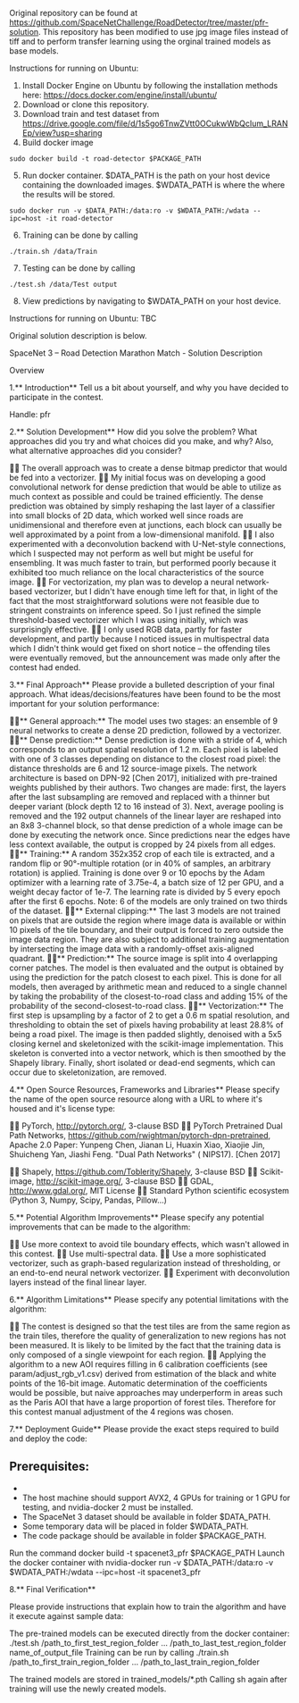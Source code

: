 Original repository can be found at https://github.com/SpaceNetChallenge/RoadDetector/tree/master/pfr-solution.
This repository has been modified to use jpg image files instead of tiff and to perform transfer learning using the orginal trained models as base models. 

Instructions for running on Ubuntu:
1) Install Docker Engine on Ubuntu by following the installation methods here: https://docs.docker.com/engine/install/ubuntu/
2) Download or clone this repository.
3) Download train and test dataset from https://drive.google.com/file/d/1s5go6TnwZVtt0OCukwWbQcIum_LRANEp/view?usp=sharing
4) Build docker image
```
sudo docker build -t road-detector $PACKAGE_PATH 
```
5) Run docker container. $DATA_PATH is the path on your host device containing the downloaded images. $WDATA_PATH is where the where the results will be stored. 
```
sudo docker run -v $DATA_PATH:/data:ro -v $WDATA_PATH:/wdata --ipc=host -it road-detector
```
6) Training can be done by calling
```
./train.sh /data/Train
```
7) Testing can be done by calling
```
./test.sh /data/Test output
```
8) View predictions by navigating to $WDATA_PATH on your host device.


Instructions for running on Ubuntu:
TBC







Original solution description is below. 


SpaceNet 3 – Road Detection Marathon Match - Solution Description

Overview


1.** Introduction**
Tell us a bit about yourself, and why you have decided to participate in the contest.


Handle: pfr

2.** Solution Development**
How did you solve the problem? What approaches did you try and what choices did you make, and why? Also, what alternative approaches did you consider?

 The overall approach was to create a dense bitmap predictor that would be fed into a vectorizer.
 My initial focus was on developing a good convolutional network for dense prediction that would be able to utilize as much context as possible and could be trained efficiently. The dense prediction was obtained by simply reshaping the last layer of a classifier into small blocks of 2D data, which worked well since roads are unidimensional and therefore even at junctions, each block can usually be well approximated by a point from a low-dimensional manifold.
 I also experimented with a deconvolution backend with U-Net-style connections, which I suspected may not perform as well but might be useful for ensembling. It was much faster to train, but performed poorly because it exhibited too much reliance on the local characteristics of the source image.
 For vectorization, my plan was to develop a neural network-based vectorizer, but I didn't have enough time left for that, in light of the fact that the most straightforward solutions were not feasible due to stringent constraints on inference speed. So I just refined the simple threshold-based vectorizer which I was using initially, which was surprisingly effective.
 I only used RGB data, partly for faster development, and partly because I noticed issues in multispectral data which I didn't think would get fixed on short notice – the offending tiles were eventually removed, but the announcement was made only after the contest had ended.

3.** Final Approach**
Please provide a bulleted description of your final approach. What ideas/decisions/features have been found to be the most important for your solution performance:

** General approach:** The model uses two stages: an ensemble of 9 neural networks to create a dense 2D prediction, followed by a vectorizer.
** Dense prediction:** Dense prediction is done with a stride of 4, which corresponds to an output spatial resolution of 1.2 m. Each pixel is labeled with one of 3 classes depending on distance to the closest road pixel: the distance thresholds are 6 and 12 source-image pixels. The network architecture is based on DPN-92 [Chen 2017], initialized with pre-trained weights published by their authors. Two changes are made: first, the layers after the last subsampling are removed and replaced with a thinner but deeper variant (block depth 12 to 16 instead of 3). Next, average pooling is removed and the 192 output channels of the linear layer are reshaped into an 8x8 3-channel block, so that dense prediction of a whole image can be done by executing the network once. Since predictions near the edges have less context available, the output is cropped by 24 pixels from all edges.
** Training:** A random 352x352 crop of each tile is extracted, and a random flip or 90°-multiple rotation (or in 40% of samples, an arbitrary rotation) is applied. Training is done over 9 or 10 epochs by the Adam optimizer with a learning rate of 3.75e-4, a batch size of 12 per GPU, and a weight decay factor of 1e-7. The learning rate is divided by 5 every epoch after the first 6 epochs. Note: 6 of the models are only trained on two thirds of the dataset.
** External clipping:** The last 3 models are not trained on pixels that are outside the region where image data is available or within 10 pixels of the tile boundary, and their output is forced to zero outside the image data region. They are also subject to additional training augmentation by intersecting the image data with a randomly-offset axis-aligned quadrant.
** Prediction:** The source image is split into 4 overlapping corner patches. The model is then evaluated and the output is obtained by using the prediction for the patch closest to each pixel. This is done for all models, then averaged by arithmetic mean and reduced to a single channel by taking the probability of the closest-to-road class and adding 15% of the probability of the second-closest-to-road class.
** Vectorization:** The first step is upsampling by a factor of 2 to get a 0.6 m spatial resolution, and thresholding to obtain the set of pixels having probability at least 28.8% of being a road pixel. The image is then padded slightly, denoised with a 5x5 closing kernel and skeletonized with the scikit-image implementation. This skeleton is converted into a vector network, which is then smoothed by the Shapely library. Finally, short isolated or dead-end segments, which can occur due to skeletonization, are removed.

4.** Open Source Resources, Frameworks and Libraries**
Please specify the name of the open source resource along with a URL to where it's housed and it's license type:

 PyTorch, http://pytorch.org/, 3-clause BSD
 PyTorch Pretrained Dual Path Networks, https://github.com/rwightman/pytorch-dpn-pretrained, Apache 2.0
Paper: Yunpeng Chen, Jianan Li, Huaxin Xiao, Xiaojie Jin, Shuicheng Yan, Jiashi Feng. "Dual Path Networks" ( NIPS17). [Chen 2017]

 Shapely, https://github.com/Toblerity/Shapely, 3-clause BSD
 Scikit-image, http://scikit-image.org/, 3-clause BSD
 GDAL, http://www.gdal.org/, MIT License
 Standard Python scientific ecosystem (Python 3, Numpy, Scipy, Pandas, Pillow...)

5.** Potential Algorithm Improvements**
Please specify any potential improvements that can be made to the algorithm:

 Use more context to avoid tile boundary effects, which wasn't allowed in this contest.
 Use multi-spectral data.
 Use a more sophisticated vectorizer, such as graph-based regularization instead of thresholding, or an end-to-end neural network vectorizer.
 Experiment with deconvolution layers instead of the final linear layer.

6.** Algorithm Limitations**
Please specify any potential limitations with the algorithm:

 The contest is designed so that the test tiles are from the same region as the train tiles, therefore the quality of generalization to new regions has not been measured. It is likely to be limited by the fact that the training data is only composed of a single viewpoint for each region.
 Applying the algorithm to a new AOI requires filling in 6 calibration coefficients (see param/adjust_rgb_v1.csv) derived from estimation of the black and white points of the 16-bit image. Automatic determination of the coefficients would be possible, but naive approaches may underperform in areas such as the Paris AOI that have a large proportion of forest tiles. Therefore for this contest manual adjustment of the 4 regions was chosen.

7.** Deployment Guide**
Please provide the exact steps required to build and deploy the code:

Prerequisites:
-
-
- The host machine should support AVX2, 4 GPUs for training or 1 GPU for testing, and nvidia-docker 2 must be installed.
- The SpaceNet 3 dataset should be available in folder $DATA_PATH.
- Some temporary data will be placed in folder $WDATA_PATH.
- The code package should be available in folder $PACKAGE_PATH.

Run the command docker build -t spacenet3_pfr $PACKAGE_PATH
Launch the docker container with
nvidia-docker run -v $DATA_PATH:/data:ro -v $WDATA_PATH:/wdata --ipc=host -it spacenet3_pfr

8.** Final Verification**

Please provide instructions that explain how to train the algorithm and have it execute against sample data:

The pre-trained models can be executed directly from the docker container: ./test.sh /path_to_first_test_region_folder ... /path_to_last_test_region_folder name_of_output_file
Training can be run by calling
./train.sh /path_to_first_train_region_folder ... /path_to_last_train_region_folder

The trained models are stored in trained_models/*.pth
Calling sh again after training will use the newly created models.

